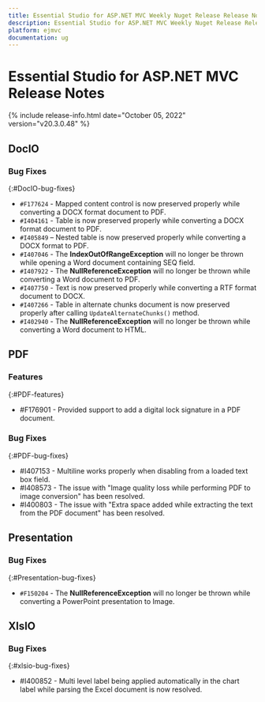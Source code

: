 ```yaml
---
title: Essential Studio for ASP.NET MVC Weekly Nuget Release Release Notes  
description: Essential Studio for ASP.NET MVC Weekly Nuget Release Release Notes  
platform: ejmvc
documentation: ug
---
```


# Essential Studio for ASP.NET MVC  Release Notes  

{% include release-info.html date="October 05, 2022"  version="v20.3.0.48" %} 





## DocIO

### Bug Fixes
{:#DocIO-bug-fixes}

- `#F177624` - Mapped content control is now preserved properly while converting a DOCX format document to PDF.
- `#I404161` - Table is now preserved properly while converting a DOCX format document to PDF.
- `#I405849` – Nested table is now preserved properly while converting a DOCX format to PDF.
- `#I407046` - The **IndexOutOfRangeException** will no longer be thrown while opening a Word document containing SEQ field.
- `#I407922` - The **NullReferenceException** will no longer be thrown while converting a Word document to PDF.
- `#I407750` - Text is now preserved properly while converting a RTF format document to DOCX.
- `#I407266` - Table in alternate chunks document is now preserved properly after calling `UpdateAlternateChunks()` method.
- `#I402940` - The **NullReferenceException** will no longer be thrown while converting a Word document to HTML.
## PDF

### Features
{:#PDF-features}

* \#F176901 - 	Provided support to add a digital lock signature in a PDF document.

### Bug Fixes
{:#PDF-bug-fixes}

* \#I407153 -	Multiline works properly when disabling from a loaded text box field.
* \#I408573 -	The issue with "Image quality loss while performing PDF to image conversion" has been resolved.
* \#I400803 -	The issue with "Extra space added while extracting the text from the PDF document" has been resolved.
## Presentation

### Bug Fixes
{:#Presentation-bug-fixes}

- `#F150204` - The **NullReferenceException** will no longer be thrown while converting a PowerPoint presentation to Image.
## XlsIO

### Bug Fixes
{:#xlsio-bug-fixes}

* \#I400852 - Multi level label being applied automatically in the chart label while parsing the Excel document is now resolved.

